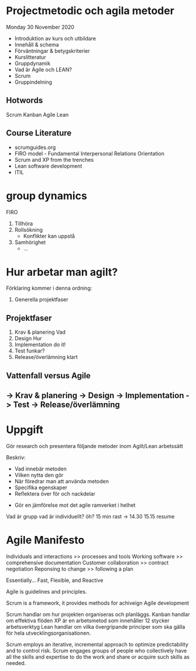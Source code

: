 # Projectmetodic och agila metoder
Monday 30 November 2020

* Introduktion av kurs och utbildare
* Innehåll & schema
* Förväntningar & betygskriterier
* Kurslitteratur
* Gruppdynamik
* Vad är Agile och LEAN?
* Scrum
* Gruppindelning

<!-- notes -->
## Hotwords
Scrum
Kanban
Agile
Lean 

## Course Literature
* scrumguides.org
* FIRO model - Fundamental Interpersonal Relations Orientation
* Scrum and XP from the trenches
* Lean software development
* ITIL

# group dynamics
FIRO
1. Tillhöra
2. Rollsökning
   - Konflikter kan uppstå
3. Samhörighet
   - ...

# Hur arbetar man agilt?
Förklaring kommer i denna ordning:
1. Generella projektfaser


## Projektfaser
1. Krav & planering         Vad
2. Design                   Hur
3. Implementation           do it!
4. Test                     funkar?
5. Release/överlämning      klart

## Vattenfall versus Agile
-> Krav & planering
    -> Design
        -> Implementation
            -> Test
                -> Release/överlämning
--------------------------------------

# Uppgift
Gör research och presentera följande metoder inom Agilt/Lean arbetssätt

Beskriv:
* Vad innebär metoden
* Vilken nytta den gör
* När föredrar man att använda metoden
* Specifika egenskaper
* Reflektera över för och nackdelar
<!-- * Gör en jämförelse mot scrum -->
* Gör en jämförelse mot det agile ramverket i helhet

Vad är grupp vad är individuellt? öh?
15 min rast -> 14.30
15.15 resume


# Agile Manifesto
Individuals and interactions >> processes and tools
Working software >> comprehensive documentation
Customer collaboration >> contract negotiation
Reponsing to change >> following a plan

Essentially...
Fast, Flexible, and Reactive


Agile is guidelines and principles.

Scrum is a framework, it provides methods for achiveign Agile development


Scrum handlar om hur projekten organiseras och planläggs.
Kanban handlar om effektiva flöden
XP är en arbetsmetod som innehåller 12 stycker arbetsverktyg
Lean handlar om vilka övergripande principer som ska gälla för hela utvecklingsorganisationen.

Scrum employs an iterative,
incremental approach to optimize predictability and to control risk. 
Scrum engages groups of people who collectively have all the skills and expertise to do the work and share or acquire such skills as needed.